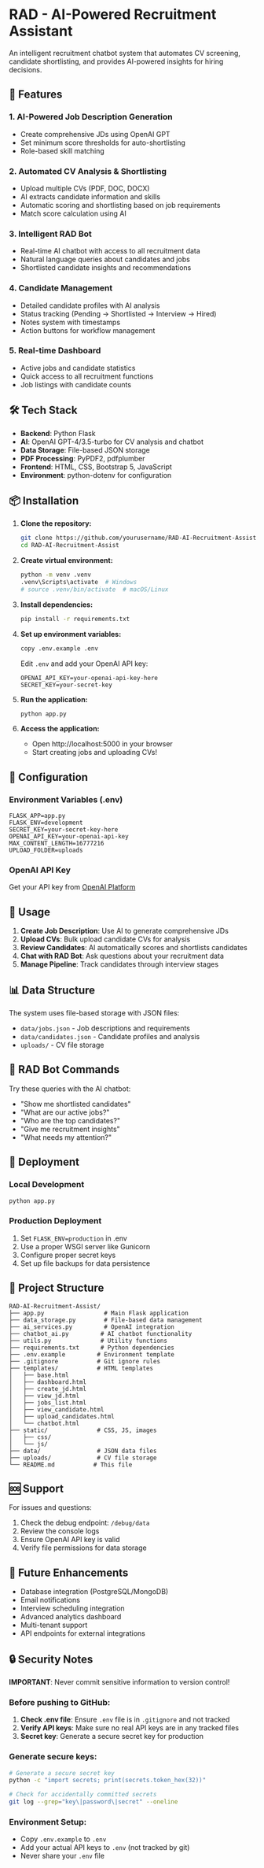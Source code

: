 # RAD - AI-Powered Recruitment Assistant

An intelligent recruitment chatbot system that automates CV screening, candidate shortlisting, and provides AI-powered insights for hiring decisions.

## 🚀 Features

### 1. AI-Powered Job Description Generation
- Create comprehensive JDs using OpenAI GPT
- Set minimum score thresholds for auto-shortlisting
- Role-based skill matching

### 2. Automated CV Analysis & Shortlisting
- Upload multiple CVs (PDF, DOC, DOCX)
- AI extracts candidate information and skills
- Automatic scoring and shortlisting based on job requirements
- Match score calculation using AI

### 3. Intelligent RAD Bot
- Real-time AI chatbot with access to all recruitment data
- Natural language queries about candidates and jobs
- Shortlisted candidate insights and recommendations

### 4. Candidate Management
- Detailed candidate profiles with AI analysis
- Status tracking (Pending → Shortlisted → Interview → Hired)
- Notes system with timestamps
- Action buttons for workflow management

### 5. Real-time Dashboard
- Active jobs and candidate statistics
- Quick access to all recruitment functions
- Job listings with candidate counts

## 🛠️ Tech Stack

- **Backend**: Python Flask
- **AI**: OpenAI GPT-4/3.5-turbo for CV analysis and chatbot
- **Data Storage**: File-based JSON storage
- **PDF Processing**: PyPDF2, pdfplumber
- **Frontend**: HTML, CSS, Bootstrap 5, JavaScript
- **Environment**: python-dotenv for configuration

## 📦 Installation

1. **Clone the repository:**
   ```bash
   git clone https://github.com/yourusername/RAD-AI-Recruitment-Assist.git
   cd RAD-AI-Recruitment-Assist
   ```

2. **Create virtual environment:**
   ```bash
   python -m venv .venv
   .venv\Scripts\activate  # Windows
   # source .venv/bin/activate  # macOS/Linux
   ```

3. **Install dependencies:**
   ```bash
   pip install -r requirements.txt
   ```

4. **Set up environment variables:**
   ```bash
   copy .env.example .env
   ```
   Edit `.env` and add your OpenAI API key:
   ```
   OPENAI_API_KEY=your-openai-api-key-here
   SECRET_KEY=your-secret-key
   ```

5. **Run the application:**
   ```bash
   python app.py
   ```

6. **Access the application:**
   - Open http://localhost:5000 in your browser
   - Start creating jobs and uploading CVs!

## 🔧 Configuration

### Environment Variables (.env)
```
FLASK_APP=app.py
FLASK_ENV=development
SECRET_KEY=your-secret-key-here
OPENAI_API_KEY=your-openai-api-key
MAX_CONTENT_LENGTH=16777216
UPLOAD_FOLDER=uploads
```

### OpenAI API Key
Get your API key from [OpenAI Platform](https://platform.openai.com/api-keys)

## 🎯 Usage

1. **Create Job Description**: Use AI to generate comprehensive JDs
2. **Upload CVs**: Bulk upload candidate CVs for analysis
3. **Review Candidates**: AI automatically scores and shortlists candidates
4. **Chat with RAD Bot**: Ask questions about your recruitment data
5. **Manage Pipeline**: Track candidates through interview stages

## 📊 Data Structure

The system uses file-based storage with JSON files:
- `data/jobs.json` - Job descriptions and requirements
- `data/candidates.json` - Candidate profiles and analysis
- `uploads/` - CV file storage

## 🤖 RAD Bot Commands

Try these queries with the AI chatbot:
- "Show me shortlisted candidates"
- "What are our active jobs?"
- "Who are the top candidates?"
- "Give me recruitment insights"
- "What needs my attention?"

## 🚀 Deployment

### Local Development
```bash
python app.py
```

### Production Deployment
1. Set `FLASK_ENV=production` in .env
2. Use a proper WSGI server like Gunicorn
3. Configure proper secret keys
4. Set up file backups for data persistence

## 📁 Project Structure

```
RAD-AI-Recruitment-Assist/
├── app.py                 # Main Flask application
├── data_storage.py        # File-based data management
├── ai_services.py         # OpenAI integration
├── chatbot_ai.py         # AI chatbot functionality
├── utils.py              # Utility functions
├── requirements.txt      # Python dependencies
├── .env.example         # Environment template
├── .gitignore           # Git ignore rules
├── templates/           # HTML templates
│   ├── base.html
│   ├── dashboard.html
│   ├── create_jd.html
│   ├── view_jd.html
│   ├── jobs_list.html
│   ├── view_candidate.html
│   ├── upload_candidates.html
│   └── chatbot.html
├── static/              # CSS, JS, images
│   ├── css/
│   └── js/
├── data/                # JSON data files
├── uploads/             # CV file storage
└── README.md           # This file
```

## 🆘 Support

For issues and questions:
1. Check the debug endpoint: `/debug/data`
2. Review the console logs
3. Ensure OpenAI API key is valid
4. Verify file permissions for data storage

## 🔮 Future Enhancements

- Database integration (PostgreSQL/MongoDB)
- Email notifications
- Interview scheduling integration
- Advanced analytics dashboard
- Multi-tenant support
- API endpoints for external integrations

## 🔒 Security Notes

**IMPORTANT**: Never commit sensitive information to version control!

### Before pushing to GitHub:
1. **Check .env file**: Ensure `.env` file is in `.gitignore` and not tracked
2. **Verify API keys**: Make sure no real API keys are in any tracked files
3. **Secret key**: Generate a secure secret key for production

### Generate secure keys:
```bash
# Generate a secure secret key
python -c "import secrets; print(secrets.token_hex(32))"

# Check for accidentally committed secrets
git log --grep="key\|password\|secret" --oneline
```

### Environment Setup:
- Copy `.env.example` to `.env`
- Add your actual API keys to `.env` (not tracked by git)
- Never share your `.env` file

